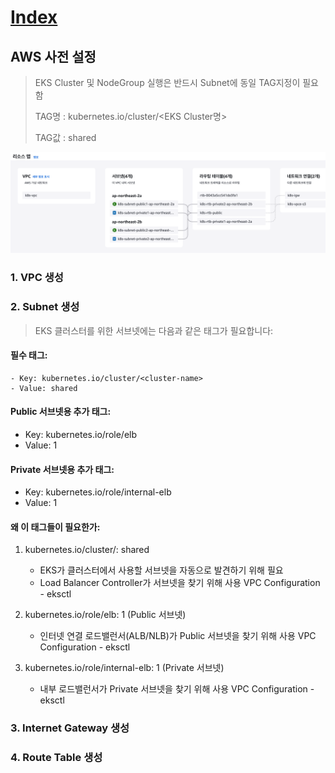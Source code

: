 # [Index](./README.md)

## AWS 사전 설정

> EKS Cluster 및 NodeGroup 실행은 반드시 Subnet에 동일 TAG지정이 필요함
>
> TAG명 : kubernetes.io/cluster/<EKS Cluster명>
>
> TAG값 : shared


![VPC RESOURCE MAP](./img/vpc_resource_map.png)


### 1. VPC 생성

### 2. Subnet 생성

> EKS 클러스터를 위한 서브넷에는 다음과 같은 태그가 필요합니다:

#### 필수 태그:
    - Key: kubernetes.io/cluster/<cluster-name>
    - Value: shared
#### Public 서브넷용 추가 태그:
  - Key: kubernetes.io/role/elb
  - Value: 1
#### Private 서브넷용 추가 태그:
  - Key: kubernetes.io/role/internal-elb
  - Value: 1


#### 왜 이 태그들이 필요한가:

1. kubernetes.io/cluster/<cluster-name>: shared
   - EKS가 클러스터에서 사용할 서브넷을 자동으로 발견하기 위해 필요
   - Load Balancer Controller가 서브넷을 찾기 위해 사용 VPC Configuration - eksctl

2. kubernetes.io/role/elb: 1 (Public 서브넷)
   - 인터넷 연결 로드밸런서(ALB/NLB)가 Public 서브넷을 찾기 위해 사용 VPC Configuration - eksctl

3. kubernetes.io/role/internal-elb: 1 (Private 서브넷)
   - 내부 로드밸런서가 Private 서브넷을 찾기 위해 사용 VPC Configuration - eksctl


### 3. Internet Gateway 생성

### 4. Route Table 생성
